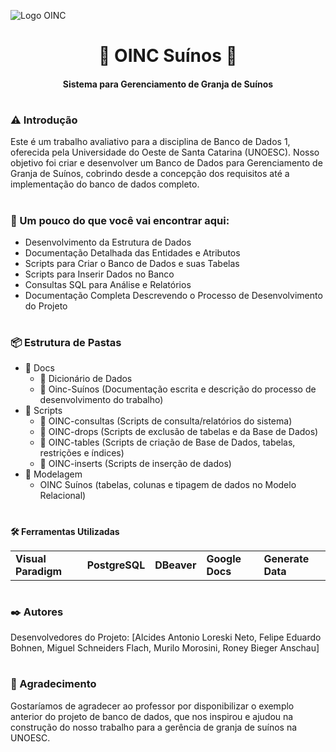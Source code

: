 ![Logo OINC](https://github.com/MiguelSFlach/OINC-SUINOS/assets/165222126/6634f835-4157-4c6f-848e-89cd8590c92f)

                                           


<h1 align = "center"><b>🐖 OINC Suínos</b> 🐖</h1> 

<h4 align = "center"><b>Sistema para Gerenciamento de Granja de Suínos</b></h4>

#

###  **⚠️ Introdução**
  
Este é um trabalho avaliativo para a disciplina de Banco de Dados 1, oferecida pela Universidade do Oeste de Santa Catarina (UNOESC). Nosso objetivo foi criar e desenvolver um Banco de Dados para Gerenciamento de Granja de Suínos, cobrindo desde a concepção dos requisitos até a implementação do banco de dados completo.
#

### **🔎 Um pouco do que você vai encontrar aqui:**
+ Desenvolvimento da Estrutura de Dados
+ Documentação Detalhada das Entidades e Atributos
+ Scripts para Criar o Banco de Dados e suas Tabelas
+ Scripts para Inserir Dados no Banco
+ Consultas SQL para Análise e Relatórios
+ Documentação Completa Descrevendo o Processo de Desenvolvimento do Projeto
#

### **📦 Estrutura de Pastas**
  * 📁 Docs
    * 📄 Dicionário de Dados
    * 📄 Oinc-Suínos (Documentação escrita e descrição do processo de desenvolvimento do trabalho)
  * 📁 Scripts
    * 📄 OINC-consultas (Scripts de consulta/relatórios do sistema)
    * 📄 OINC-drops (Scripts de exclusão de tabelas e da Base de Dados)
    * 📄 OINC-tables (Scripts de criação de Base de Dados, tabelas, restrições e índices)
    * 📄 OINC-inserts (Scripts de inserção de dados)
  * 📁 Modelagem
    * OINC Suínos (tabelas, colunas e tipagem de dados no Modelo Relacional)
#

### 
**🛠️ Ferramentas Utilizadas**
<table>
  <tr>
    <td><b>Visual Paradigm</b></td>
    <td><b>PostgreSQL</b></td>
    <td><b>DBeaver</b></td>
    <td><b>Google Docs</b></td>
    <td><b>Generate Data</b></td>
  </tr>
</table>

#

### **✒️ Autores**

Desenvolvedores do Projeto: [Alcides Antonio Loreski Neto, Felipe Eduardo Bohnen, Miguel Schneiders Flach, Murilo Morosini, Roney Bieger Anschau]
#

### **🙏 Agradecimento**
  
Gostaríamos de agradecer ao professor por disponibilizar o exemplo anterior do projeto de banco de dados, que nos inspirou e ajudou na construção do nosso trabalho para a gerência de granja de suínos na UNOESC.
